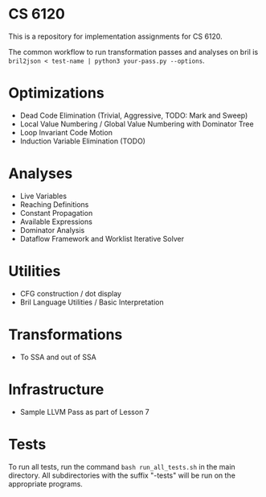 # CS 6120

This is a repository for implementation assignments for CS 6120.

The common workflow to run transformation passes and analyses on bril is 
`bril2json < test-name | python3 your-pass.py --options`.

# Optimizations
- Dead Code Elimination (Trivial, Aggressive, TODO: Mark and Sweep)
- Local Value Numbering / Global Value Numbering with Dominator Tree
- Loop Invariant Code Motion 
- Induction Variable Elimination (TODO)

# Analyses
- Live Variables 
- Reaching Definitions 
- Constant Propagation
- Available Expressions
- Dominator Analysis
- Dataflow Framework and Worklist Iterative Solver

# Utilities
- CFG construction / dot display
- Bril Language Utilities / Basic Interpretation

# Transformations
- To SSA and out of SSA

# Infrastructure
- Sample LLVM Pass as part of Lesson 7

# Tests

To run all tests, run the command `bash run_all_tests.sh` in the main directory.
All subdirectories with the suffix "-tests" will be run on the appropriate programs.
